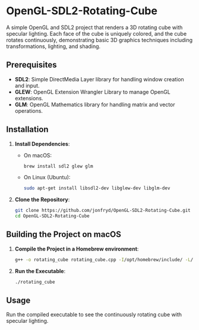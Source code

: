 # OpenGL-SDL2-Rotating-Cube

A simple OpenGL and SDL2 project that renders a 3D rotating cube with specular lighting. Each face of the cube is uniquely colored, and the cube rotates continuously, demonstrating basic 3D graphics techniques including transformations, lighting, and shading.

## Prerequisites

- **SDL2**: Simple DirectMedia Layer library for handling window creation and input.
- **GLEW**: OpenGL Extension Wrangler Library to manage OpenGL extensions.
- **GLM**: OpenGL Mathematics library for handling matrix and vector operations.

## Installation

1. **Install Dependencies**:
    - On macOS:
        ```sh
        brew install sdl2 glew glm
        ```
    - On Linux (Ubuntu):
        ```sh
        sudo apt-get install libsdl2-dev libglew-dev libglm-dev
        ```

2. **Clone the Repository**:
    ```sh
    git clone https://github.com/jonfryd/OpenGL-SDL2-Rotating-Cube.git
    cd OpenGL-SDL2-Rotating-Cube
    ```

## Building the Project on macOS

1. **Compile the Project in a Homebrew environment**:
    ```sh
    g++ -o rotating_cube rotating_cube.cpp -I/opt/homebrew/include/ -L/opt/homebrew/lib/ -lSDL2 -lGLEW -framework OpenGL -std=c++11
    ```

2. **Run the Executable**:
    ```sh
    ./rotating_cube
    ```

## Usage

Run the compiled executable to see the continuously rotating cube with specular lighting.
